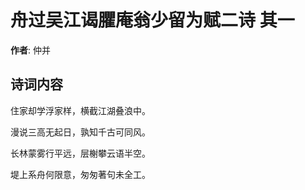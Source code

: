 # 舟过吴江谒臞庵翁少留为赋二诗  其一

**作者**: 仲并

## 诗词内容

住家却学浮家样，横截江湖叠浪中。

漫说三高无起日，孰知千古可同风。

长林蒙雾行平远，层榭攀云语半空。

堤上系舟何限意，匆匆著句未全工。

